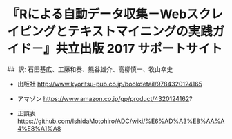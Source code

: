# 『Rによる自動データ収集－Webスクレイピングとテキストマイニングの実践ガイド－』共立出版 2017 サポートサイト
##  訳:  石田基広、工藤和奏、熊谷雄介、高柳慎一、牧山幸史

- 出版社
http://www.kyoritsu-pub.co.jp/bookdetail/9784320124165

- アマゾン
https://www.amazon.co.jp/gp/product/4320124162?

- 正誤表
https://github.com/IshidaMotohiro/ADC/wiki/%E6%AD%A3%E8%AA%A4%E8%A1%A8
